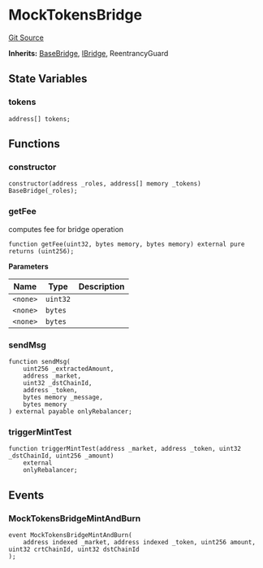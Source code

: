 # MockTokensBridge
[Git Source](https://github.com/malda-protocol/malda-lending/blob/01abcfb9040cf303f2a5fc706b3c3af752e0b27a/src\rebalancer\bridges\MockTokensBridge.sol)

**Inherits:**
[BaseBridge](/src\rebalancer\bridges\BaseBridge.sol\abstract.BaseBridge.md), [IBridge](/src\interfaces\IBridge.sol\interface.IBridge.md), ReentrancyGuard


## State Variables
### tokens

```solidity
address[] tokens;
```


## Functions
### constructor


```solidity
constructor(address _roles, address[] memory _tokens) BaseBridge(_roles);
```

### getFee

computes fee for bridge operation


```solidity
function getFee(uint32, bytes memory, bytes memory) external pure returns (uint256);
```
**Parameters**

|Name|Type|Description|
|----|----|-----------|
|`<none>`|`uint32`||
|`<none>`|`bytes`||
|`<none>`|`bytes`||


### sendMsg


```solidity
function sendMsg(
    uint256 _extractedAmount,
    address _market,
    uint32 _dstChainId,
    address _token,
    bytes memory _message,
    bytes memory
) external payable onlyRebalancer;
```

### triggerMintTest


```solidity
function triggerMintTest(address _market, address _token, uint32 _dstChainId, uint256 _amount)
    external
    onlyRebalancer;
```

## Events
### MockTokensBridgeMintAndBurn

```solidity
event MockTokensBridgeMintAndBurn(
    address indexed _market, address indexed _token, uint256 amount, uint32 crtChainId, uint32 dstChainId
);
```

